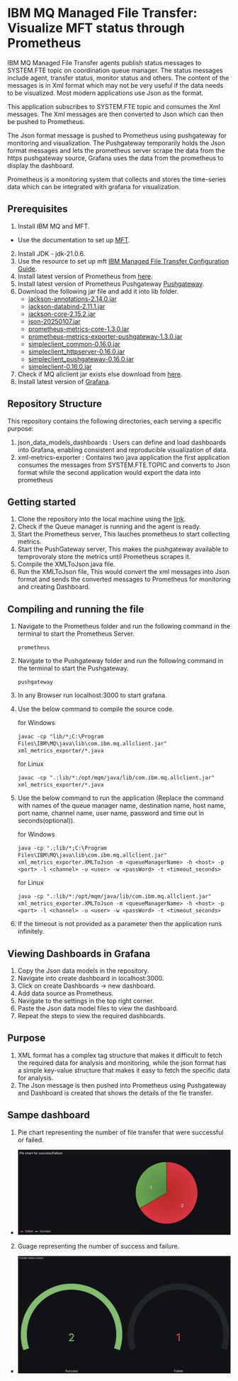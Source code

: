 # IBM MQ Managed File Transfer: Visualize MFT status through Prometheus

IBM MQ Managed File Transfer agents publish status messages to SYSTEM.FTE topic on coordination queue manager. The status messages include agent, transfer status, monitor status and others. The content of the messages is in Xml format which may not be very useful if the data needs to be visualized. Most modern applications use Json as the format.

This application subscribes to SYSTEM.FTE topic and consumes the Xml messages. The Xml messages are then converted to Json which can then be pushed to Prometheus.

The Json format message is pushed to Prometheus using pushgateway for monitoring and visualization. The Pushgateway temporarily holds the Json format messages and lets the prometheus server scrape the data from the https pushgateway source, Grafana uses the data from the prometheus to display the dashboard.
 
Prometheus is a monitoring system that collects and stores the time-series data which can be integrated with grafana for visualization.

## Prerequisites

1. Install IBM MQ and MFT.
 - Use the documentation to set up [MFT](https://www.ibm.com/docs/en/ibm-mq/9.4.x?topic=transfer-configuring-mft-first-use).
2. Install JDK - jdk-21.0.6.
3. Use the resource to set up mft [IBM Managed File Transfer Configuration Guide](https://community.ibm.com/community/user/viewdocument/ibm-managed-file-transfer-configura?CommunityKey=183ec850-4947-49c8-9a2e-8e7c7fc46c64&tab=librarydocuments&hlmlt=BL).
4. Install latest version of Prometheus from [here](https://prometheus.io/download/).
5. Install latest version of Prometheus Pushgateway [Pushgateway](https://prometheus.io/download/).
6. Download the following jar file and add it into lib folder.
    - [jackson-annotations-2.14.0.jar](https://repo1.maven.org/maven2/com/fasterxml/jackson/core/jackson-annotations/2.14.0/)
    - [jackson-databind-2.11.1.jar](https://repo1.maven.org/maven2/com/fasterxml/jackson/core/jackson-databind/2.11.1/)
    - [jackson-core-2.15.2.jar](https://repo1.maven.org/maven2/com/fasterxml/jackson/core/jackson-core/2.15.2/)
    - [json-20250107.jar](https://repo1.maven.org/maven2/org/json/json/20250107/)
    - [prometheus-metrics-core-1.3.0.jar](https://repo1.maven.org/maven2/io/prometheus/prometheus-metrics-core/1.3.0/)
    - [prometheus-metrics-exporter-pushgateway-1.3.0.jar](https://repo1.maven.org/maven2/io/prometheus/prometheus-metrics-exporter-pushgateway/1.3.0/)
    - [simpleclient_common-0.16.0.jar](https://repo1.maven.org/maven2/io/prometheus/simpleclient_common/0.16.0/)
    - [simpleclient_httpserver-0.16.0.jar](https://repo.maven.apache.org/maven2/io/prometheus/simpleclient_httpserver/0.16.0/)
    - [simpleclient_pushgateway-0.16.0.jar](https://repo1.maven.org/maven2/io/prometheus/simpleclient_pushgateway/0.16.0/)
    - [simpleclient-0.16.0.jar](https://repo1.maven.org/maven2/io/prometheus/simpleclient/0.16.0/)
7. Check if MQ allclient jar exists else download from [here](https://central.sonatype.com/search?q=a:com.ibm.mq.allclient&smo=true).
8. Install latest version of [Grafana](https://grafana.com/grafana/download).


## Repository Structure

This repository contains the following directories, each serving a specific purpose:

1. json_data_models_dashboards : Users can define and load dashboards into Grafana, enabling consistent and reproducible visualization of data.
2. xml-metrics-exporter : Contains two java application the first application consumes the messages from SYSTEM.FTE.TOPIC and converts to Json format while the second application would export the data into prometheus


## Getting started

1. Clone the repository into the local machine using the [link](https://github.com/ibm-messaging/mq-mft/tree/8d9ce84d6e694a58e0e89b0e61c1bb359f641026/mft-metrics-exporter).
2. Check if the Queue  manager is running and the agent is ready.
3. Start the Prometheus server, This lauches prometheus to start collecting metrics.
4. Start the PushGateway server, This makes the pushgateway available to temprovoraly store the metrics until Prometheus scrapes it.
5. Compile the XMLToJson.java file.
6. Run the XMLToJson file, This would convert the xml messages into Json format and sends the converted messages to Prometheus for monitoring and creating Dashboard.


## Compiling and running the file

1. Navigate to the Prometheus folder and run the following command in the terminal to start the Prometheus Server.
    ```
    prometheus
    ```

2. Navigate to the Pushgateway folder and run the following command in the terminal to start the Pushgateway.
    ```
    pushgateway
    ```

3. In any Browser run localhost:3000 to start grafana.

4. Use the below command to compile the source code.

    for Windows
    ``` 
    javac -cp "lib/*;C:\Program Files\IBM\MQ\java\lib\com.ibm.mq.allclient.jar" xml_metrics_exporter/*.java
    ```

    for Linux
    ```
    javac -cp ".:lib/*:/opt/mqm/java/lib/com.ibm.mq.allclient.jar" xml_metrics_exporter/*.java
    ```

5. Use the below command to run the application (Replace the command with names of the queue manager name, destination name, host name, port name, channel name, user name, password and time out in seconds(optional)).

    for Windows
    ``` 
    java -cp ".;lib/*;C:\Program Files\IBM\MQ\java\lib\com.ibm.mq.allclient.jar" xml_metrics_exporter.XMLToJson -m <queueManagerName> -h <host> -p <port> -l <channel> -u <user> -w <passWord> -t <timeout_seconds> 
    ```

    for Linux
    ```
    java -cp ".:lib/*:/opt/mqm/java/lib/com.ibm.mq.allclient.jar" xml_metrics_exporter.XMLToJson -m <queueManagerName> -h <host> -p <port> -l <channel> -u <user> -w <passWord> -t <timeout_seconds>
    ```

6. If the timeout is not provided as a parameter then the application runs infinitely.

## Viewing Dashboards in Grafana

1. Copy the Json data models in the repository.
2. Navigate into create dashboard in localhost:3000.
3. Click on create Dashboards -> new dashboard.
4. Add data source as Prometheus.
5. Navigate to the settings in the top right corner.
6. Paste the Json data model files to view the dashboard.
7. Repeat the steps to view the required dashboards.

## Purpose
1. XML format has a complex tag structure that makes it difficult to fetch the required data for analysis and monitoring, while the json format has a simple key-value structure that makes it easy to fetch the specific data for analysis.
2. The Json message is then pushed into Prometheus using Pushgateway and Dashboard is created that shows the details of the fle transfer.

## Sampe dashboard

1. Pie chart representing the number of file transfer that were successful or failed.
 - ![Pie chart](images/pieChart.png)

2. Guage representing the number of success and failure.
 - ![Guage](images/guage.png)

